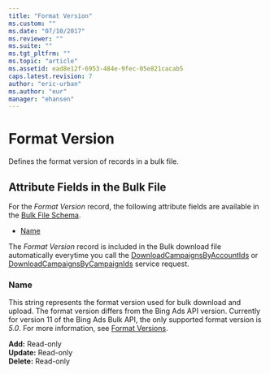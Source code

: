 ```yaml
---
title: "Format Version"
ms.custom: ""
ms.date: "07/10/2017"
ms.reviewer: ""
ms.suite: ""
ms.tgt_pltfrm: ""
ms.topic: "article"
ms.assetid: ead8e12f-6953-484e-9fec-05e821cacab5
caps.latest.revision: 7
author: "eric-urban"
ms.author: "eur"
manager: "ehansen"
---
```

# Format Version
Defines the format version of records in a bulk file.

## <a name="entitydata"></a>Attribute Fields in the Bulk File
For the *Format Version* record, the following attribute fields are available in the [Bulk File Schema](../bulk-api/bulk-file-schema.md). 

- [Name](#name)

The *Format Version* record is included in the Bulk download file automatically everytime you call the [DownloadCampaignsByAccountIds](../bulk-api/downloadcampaignsbyaccountids-service-operation.md) or [DownloadCampaignsByCampaignIds](../bulk-api/downloadcampaignsbycampaignids-service-operation.md) service request. 

### <a name="name"></a>Name
This string represents the format version used for bulk download and upload. The format version differs from the Bing Ads API version. Currently for version 11 of the Bing Ads Bulk API, the only supported format version  is *5.0*. For more information, see [Format Versions](../bulk-api/bulk-file-schema.md#formatversions).

**Add:** Read-only  
**Update:** Read-only  
**Delete:** Read-only  

